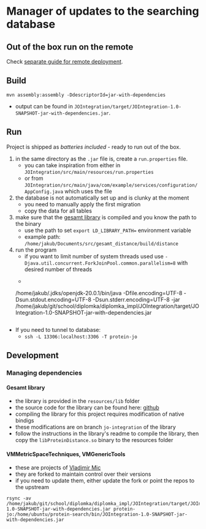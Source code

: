 # Manager of updates to the searching database

## Out of the box run on the remote

Check [separate guide for remote deployment](./remote_orchestration/README.md).

## Build

```shell
mvn assembly:assembly -DdescriptorId=jar-with-dependencies
```

+ output can be found in `JOIntegration/target/JOIntegration-1.0-SNAPSHOT-jar-with-dependencies.jar`.

## Run 

Project is shipped as _batteries included_ - ready to run out of the box.


1. in the same directory as the `.jar` file is, create a `run.properties` file.
   + you can take inspiration from either in `JOIntegration/src/main/resources/run.properties`
   + or from `JOIntegration/src/main/java/com/example/services/configuration/AppConfig.java` which uses the file
2. the database is not automatically set up and is clunky at the moment
   + you need to manually apply the first migration
   + copy the data for all tables
3. make sure that the [gesamt library](https://github.com/krab1k/gesamt_distance) is compiled and you know the path to the binary
   + use the path to set `export LD_LIBRARY_PATH=` environment variable
   + example path: `/home/jakub/Documents/src/gesamt_distance/build/distance`
4. run the program
   + if you want to limit number of system threads used use  `-Djava.util.concurrent.ForkJoinPool.common.parallelism=8` with desired number of threads
   + ```sh
    /home/jakub/.jdks/openjdk-20.0.1/bin/java -Dfile.encoding=UTF-8 -Dsun.stdout.encoding=UTF-8 -Dsun.stderr.encoding=UTF-8 -jar /home/jakub/git/school/diplomka/diplomka_impl/JOIntegration/target/JOIntegration-1.0-SNAPSHOT-jar-with-dependencies.jar
    ```

+ If you need to tunnel to database:
  + `ssh -L 13306:localhost:3306 -T protein-jo`
## Development

### Managing dependencies

#### Gesamt library

+ the library is provided in the `resources/lib` folder
+ the source code for the library can be found here: [github](https://github.com/JakubOrsula/gesamt_distance/tree/jo-integration)
+ compiling the library for this project requires modification of native bindigs
+ these modifications are on branch `jo-integration` of the library
+ follow the instructions in the library's readme to compile the library, then copy the `libProteinDistance.so` binary to the resources folder

#### VMMetricSpaceTechniques, VMGenericTools

+ these are projects of [Vladimir Mic](https://is.muni.cz/osoba/v.mic)
+ they are forked to maintain control over their versions
+ if you need to update them, either update the fork or point the repos to the upstream

```shell
rsync -av /home/jakub/git/school/diplomka/diplomka_impl/JOIntegration/target/JOIntegration-1.0-SNAPSHOT-jar-with-dependencies.jar protein-jo:/home/ubuntu/protein-search/bin/JOIntegration-1.0-SNAPSHOT-jar-with-dependencies.jar
```
